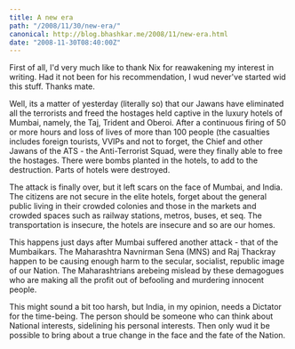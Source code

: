 ```yaml
---
title: A new era
path: "/2008/11/30/new-era/"
canonical: http://blog.bhashkar.me/2008/11/new-era.html
date: "2008-11-30T08:40:00Z"
---
```


First of all, I'd very much like to thank Nix for reawakening my interest in writing. Had it not been for his recommendation, I wud never've started wid this stuff. Thanks mate.<span class="more"></span>

Well, its a matter of yesterday (literally so) that our Jawans have eliminated all the terrorists and freed the hostages held captive in the luxury hotels of Mumbai, namely, the Taj, Trident and Oberoi. After a continuous firing of 50 or more hours and loss of lives of more than 100 people (the casualties includes foreign tourists, VVIPs and not to forget, the Chief and other Jawans of the ATS - the Anti-Terrorist Squad, were they finally able to free the hostages. There were bombs planted in the hotels, to add to the destruction. Parts of hotels were destroyed.

The attack is finally over, but it left scars on the face of Mumbai, and India. The citizens are not secure in the elite hotels, forget about the general public living in their crowded colonies and those in the markets and crowded spaces such as railway stations, metros, buses, et seq. The transportation is insecure, the hotels are insecure and so are our homes.

This happens just days after Mumbai suffered another attack - that of the Mumbaikars. The Maharashtra Navnirman Sena (MNS) and Raj Thackray happen to be causing enough harm to the secular, socialist, republic image of our Nation. The Maharashtrians arebeing mislead by these demagogues who are making all the profit out of befooling and murdering innocent people.

This might sound a bit too harsh, but India, in my opinion, needs a Dictator for the time-being. The person should be someone who can think about National interests, sidelining his personal interests. Then only wud it be possible to bring about a true change in the face and the fate of the Nation.
